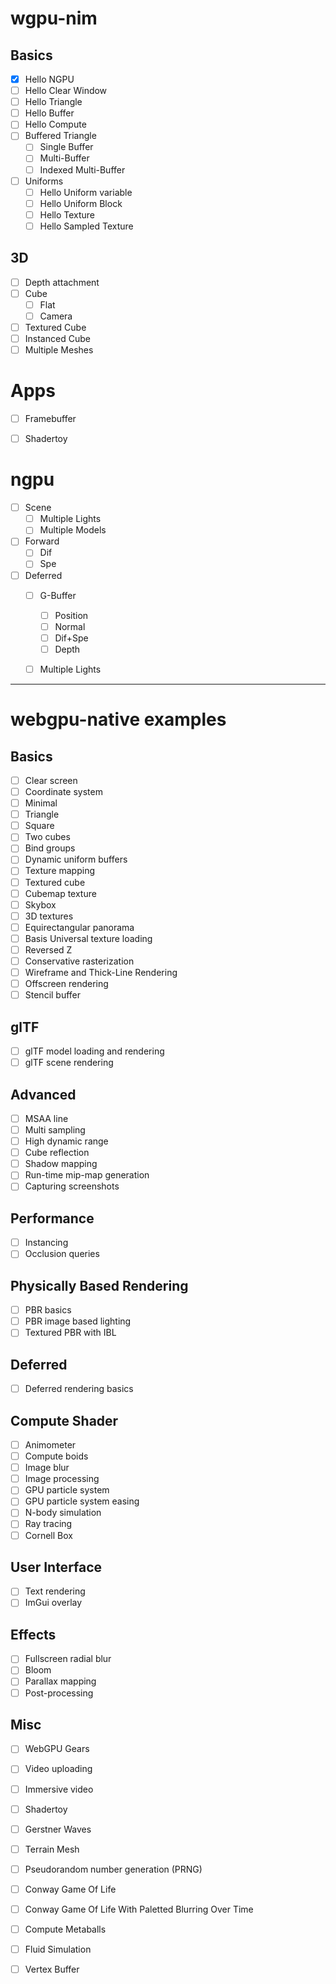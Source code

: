 # wgpu-nim
## Basics
- [x] Hello NGPU
- [ ] Hello Clear Window
- [ ] Hello Triangle
- [ ] Hello Buffer
- [ ] Hello Compute
- [ ] Buffered Triangle
  - [ ] Single Buffer
  - [ ] Multi-Buffer
  - [ ] Indexed Multi-Buffer
- [ ] Uniforms
  - [ ] Hello Uniform variable
  - [ ] Hello Uniform Block
  - [ ] Hello Texture
  - [ ] Hello Sampled Texture

## 3D
- [ ] Depth attachment
- [ ] Cube
  - [ ] Flat
  - [ ] Camera
- [ ] Textured Cube
- [ ] Instanced Cube
- [ ] Multiple Meshes

# Apps
- [ ] Framebuffer
- [ ] Shadertoy


# ngpu
- [ ] Scene
  - [ ] Multiple Lights
  - [ ] Multiple Models

- [ ] Forward
  - [ ] Dif
  - [ ] Spe

- [ ] Deferred
  - [ ] G-Buffer
    - [ ] Position
    - [ ] Normal
    - [ ] Dif+Spe
    - [ ] Depth
  - [ ] Multiple Lights


---
# webgpu-native examples
## Basics
- [ ] Clear screen
- [ ] Coordinate system
- [ ] Minimal
- [ ] Triangle
- [ ] Square
- [ ] Two cubes
- [ ] Bind groups
- [ ] Dynamic uniform buffers
- [ ] Texture mapping
- [ ] Textured cube
- [ ] Cubemap texture
- [ ] Skybox
- [ ] 3D textures
- [ ] Equirectangular panorama
- [ ] Basis Universal texture loading
- [ ] Reversed Z
- [ ] Conservative rasterization
- [ ] Wireframe and Thick-Line Rendering
- [ ] Offscreen rendering
- [ ] Stencil buffer
## glTF
- [ ] glTF model loading and rendering
- [ ] glTF scene rendering
## Advanced
- [ ] MSAA line
- [ ] Multi sampling
- [ ] High dynamic range
- [ ] Cube reflection
- [ ] Shadow mapping
- [ ] Run-time mip-map generation
- [ ] Capturing screenshots
## Performance
- [ ] Instancing
- [ ] Occlusion queries
## Physically Based Rendering
- [ ] PBR basics
- [ ] PBR image based lighting
- [ ] Textured PBR with IBL
## Deferred
- [ ] Deferred rendering basics
## Compute Shader
- [ ] Animometer
- [ ] Compute boids
- [ ] Image blur
- [ ] Image processing
- [ ] GPU particle system
- [ ] GPU particle system easing
- [ ] N-body simulation
- [ ] Ray tracing
- [ ] Cornell Box
## User Interface
- [ ] Text rendering
- [ ] ImGui overlay
## Effects
- [ ] Fullscreen radial blur
- [ ] Bloom
- [ ] Parallax mapping
- [ ] Post-processing
## Misc
- [ ] WebGPU Gears
- [ ] Video uploading
- [ ] Immersive video
- [ ] Shadertoy
- [ ] Gerstner Waves
- [ ] Terrain Mesh
- [ ] Pseudorandom number generation (PRNG)
- [ ] Conway Game Of Life
- [ ] Conway Game Of Life With Paletted Blurring Over Time
- [ ] Compute Metaballs
- [ ] Fluid Simulation
- [ ] Vertex Buffer


